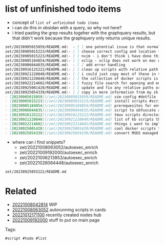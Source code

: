 # list of unfinished todo items

- concept of `list of unfinished todo items`
- i can do this in obsidan wtih a query, so why not here?
- i tried pasting the grep results togeher with the graphquery results, but that didn't work because the graphquery only returns unique results.

```markdown
zet/20230905015059/README.md:  - [ ] one potential issue is that normal vim (not neovim) seems to mess up the terminal when lauched with multiple files with xfer
zet/20230905015223/README.md:- [ ] choose correct config and location for both vim and neovim
zet/20230905015223/README.md:- [ ] nvim - i don't think i have done this yet
zet/20230905184854/README.md:- [ ] xclip - xclip does not work on mac os. use pbcopy instead.
zet/20230906044835/README.md:  - [ ] add error handling
zet/20230916125222/README.md:- [ ] clean up scripts with relative path issues
zet/20230921220840/README.md:- [ ] i could just copy most of these in to a card here and fix up all the relative paths
zet/20230921220840/README.md:- [ ] the collection of docker scripts is not fully converted yet
zet/20230922214602/README.md:- [ ] fuzzy file search for opening and editing multiple files, any files in any directory
zet/20230925001420/README.md:- [ ] update and fix any relative paths or kb references
zet/20230925054339/README.md:- [ ] copy in more information from my zk
- [20230905015059](/zet/20230905015059/README.md) vim config #dotfile
- [20230905015223](/zet/20230905015223/README.md) install scripts #script #setup
- [20230905184854](/zet/20230905184854/README.md) prerequesites for environment #environment
- [20230906044835](/zet/20230906044835/README.md) script to obfuscate a nishang reverse tcp shell for windows powershell #shortcmd
- [20230916125222](/zet/20230916125222/README.md) tmux scripts directory #tmux #script #directory
- [20230921220840](/zet/20230921220840/README.md) list of kb scripts that i could decide whether to copy over #idea #list #script
- [20230922214602](/zet/20230922214602/README.md) things i want to implement in zkvr after working on the environment #idea
- [20230925001420](/zet/20230925001420/README.md) cool docker scripts to migrate #docker #script
- [20230925054339](/zet/20230925054339/README.md) convert MSDS managed password structure to NTLM hash #windows #password
```

- where can i find snippets?
  - zet/20221008063052/autoexec_enrich
  - zet/20221009192000/autoexec_enrich
  - zet/20221006213953/autoexec_enrich
  - zet/20221026064448/autoexec_enrich


` zet/20230925055222/README.md `

# Related

- [20221008042814](/zet/20221008042814/README.md) WIP
- [20221008063052](/zet/20221008063052/README.md) autorunning scripts in cards
- [20221012171100](/zet/20221012171100/README.md) recently created nodes hub
- [20221009192000](/zet/20221009192000/README.md) stuff to put on main page

Tags:

    #script #todo #list
